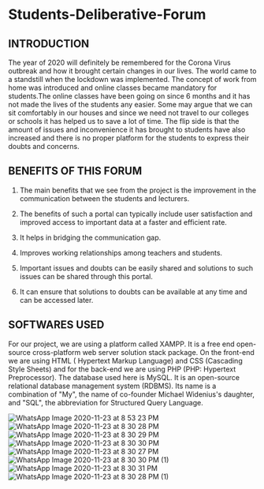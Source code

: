 # Students-Deliberative-Forum
## INTRODUCTION
The year of 2020 will definitely be remembered for the Corona Virus outbreak and how it brought certain changes in our lives. The world came to a standstill when the lockdown was implemented. The concept of work from home was introduced and online classes became mandatory for students.The online classes have been going on since 6 months and it has not made the lives of the students any easier. Some may argue that we can sit comfortably in our houses and since we need not travel to our colleges or schools it has helped us to save a lot of time. The flip side is that the amount of issues and inconvenience it has brought to students have also increased and there is no proper platform for the students to express their doubts and concerns.
## BENEFITS OF THIS FORUM
1) The main benefits that we see from the project is the improvement in the communication between the students and lecturers.

2) The benefits of such a portal can typically include user satisfaction and improved access to important data at a faster and efficient rate.

3) It helps in bridging the communication gap.

4) Improves working relationships among teachers and students.

5) Important issues and doubts can be easily shared and solutions to such issues can be shared through this portal.

6) It can ensure that solutions to doubts can be available at any time and can be accessed later.

## SOFTWARES USED
For our project, we are using a platform called XAMPP. It is a free end open-source cross-platform web server solution stack package. On the front-end we are using HTML ( Hypertext Markup Language) and CSS (Cascading Style Sheets) and for the back-end we are using PHP (PHP: Hypertext Preprocessor). The database used here is MySQL. It is an open-source relational database management system (RDBMS). Its name is a combination of "My", the name of co-founder Michael Widenius's daughter, and "SQL", the abbreviation for Structured Query Language.

![WhatsApp Image 2020-11-23 at 8 53 23 PM](https://user-images.githubusercontent.com/74778810/99980213-fe203000-2dcd-11eb-8882-ee3c3604c922.jpeg)
![WhatsApp Image 2020-11-23 at 8 30 28 PM](https://user-images.githubusercontent.com/74778810/99980454-44758f00-2dce-11eb-8315-c8f5c48cdb7c.jpeg)
![WhatsApp Image 2020-11-23 at 8 30 29 PM](https://user-images.githubusercontent.com/74778810/99980522-58b98c00-2dce-11eb-9063-53aebdea5c4d.jpeg)
![WhatsApp Image 2020-11-23 at 8 30 30 PM](https://user-images.githubusercontent.com/74778810/99980649-7ab30e80-2dce-11eb-9b2b-756d1abbdc8e.jpeg)
![WhatsApp Image 2020-11-23 at 8 30 27 PM](https://user-images.githubusercontent.com/74778810/99980700-8dc5de80-2dce-11eb-84ad-565693bd262a.jpeg)
![WhatsApp Image 2020-11-23 at 8 30 30 PM (1)](https://user-images.githubusercontent.com/74778810/99980776-a0d8ae80-2dce-11eb-84b2-18700c44deea.jpeg)
![WhatsApp Image 2020-11-23 at 8 30 31 PM](https://user-images.githubusercontent.com/74778810/99980844-b51cab80-2dce-11eb-8691-ed15dfd5ff85.jpeg)
![WhatsApp Image 2020-11-23 at 8 30 28 PM (1)](https://user-images.githubusercontent.com/74778810/99980923-c960a880-2dce-11eb-89eb-de746a6dddbb.jpeg)



